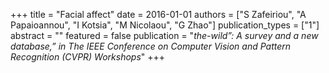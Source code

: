 +++
title = "Facial affect"
date = 2016-01-01
authors = ["S Zafeiriou", "A Papaioannou", "I Kotsia", "M Nicolaou", "G Zhao"]
publication_types = ["1"]
abstract = ""
featured = false
publication = "*the-wild”: A survey and a new database,” in The IEEE Conference on Computer Vision and Pattern Recognition (CVPR) Workshops*"
+++

